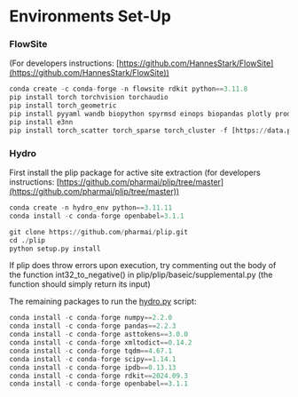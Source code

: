 # Environments Set-Up


### FlowSite

(For developers instructions: [https://github.com/HannesStark/FlowSite](https://github.com/HannesStark/FlowSite))

```python
conda create -c conda-forge -n flowsite rdkit python==3.11.8
pip install torch torchvision torchaudio
pip install torch_geometric
pip install pyyaml wandb biopython spyrmsd einops biopandas plotly prody tqdm lightning imageio
pip install e3nn
pip install torch_scatter torch_sparse torch_cluster -f [https://data.pyg.org/whl/torch-2.1.0+cu121.html](https://data.pyg.org/whl/torch-2.1.0+cu121.html)
```

### Hydro

First install the plip package for active site extraction (for developers instructions: [https://github.com/pharmai/plip/tree/master](https://github.com/pharmai/plip/tree/master))

```python
conda create -n hydro_env python==3.11.11
conda install -c conda-forge openbabel=3.1.1

git clone https://github.com/pharmai/plip.git
cd ./plip
python setup.py install
```

If plip does throw errors upon execution, try commenting out the body of the function int32_to_negative() in plip/plip/baseic/supplemental.py (the function should simply return its input)

The remaining packages to run the [hydro.py](http://hydro.py) script:

```python
conda install -c conda-forge numpy==2.2.0
conda install -c conda-forge pandas==2.2.3
conda install -c conda-forge asttokens==3.0.0
conda install -c conda-forge xmltodict==0.14.2
conda install -c conda-forge tqdm==4.67.1
conda install -c conda-forge scipy==1.14.1
conda install -c conda-forge ipdb==0.13.13
conda install -c conda-forge rdkit==2024.09.3
conda install -c conda-forge openbabel==3.1.1
```